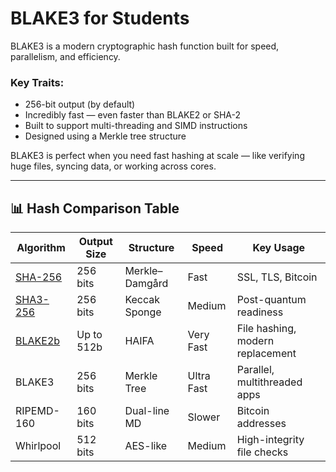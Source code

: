 # BLAKE3 for Students

BLAKE3 is a modern cryptographic hash function built for speed, parallelism, and efficiency.

### Key Traits:

- 256-bit output (by default)
- Incredibly fast — even faster than BLAKE2 or SHA-2
- Built to support multi-threading and SIMD instructions
- Designed using a Merkle tree structure

BLAKE3 is perfect when you need fast hashing at scale — like verifying huge files, syncing data, or working across cores.

---

## 📊 Hash Comparison Table

| Algorithm    | Output Size | Structure        | Speed     | Key Usage                          |
|--------------|-------------|------------------|-----------|------------------------------------|
| [SHA-256](/algo/sha256)      | 256 bits    | Merkle–Damgård   | Fast      | SSL, TLS, Bitcoin                  |
| [SHA3-256](/algo/sha3-256)     | 256 bits    | Keccak Sponge    | Medium    | Post-quantum readiness             |
| [BLAKE2b](/algo/blake2b)      | Up to 512b  | HAIFA            | Very Fast | File hashing, modern replacement   |
| BLAKE3       | 256 bits    | Merkle Tree      | Ultra Fast| Parallel, multithreaded apps       |
| RIPEMD-160   | 160 bits    | Dual-line MD     | Slower    | Bitcoin addresses                  |
| Whirlpool    | 512 bits    | AES-like         | Medium    | High-integrity file checks         |
